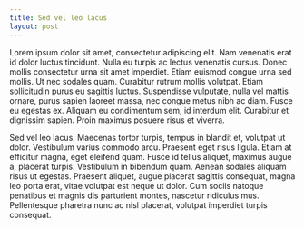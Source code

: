 ```yaml
---
title: Sed vel leo lacus
layout: post
---
```


Lorem ipsum dolor sit amet, consectetur adipiscing elit. Nam venenatis erat id dolor luctus tincidunt. Nulla eu turpis ac lectus venenatis cursus. Donec mollis consectetur urna sit amet imperdiet. Etiam euismod congue urna sed mollis. Ut nec sodales quam. Curabitur rutrum mollis volutpat. Etiam sollicitudin purus eu sagittis luctus. Suspendisse vulputate, nulla vel mattis ornare, purus sapien laoreet massa, nec congue metus nibh ac diam. Fusce eu egestas ex. Aliquam eu condimentum sem, id interdum elit. Curabitur et dignissim sapien. Proin maximus posuere risus et viverra.

Sed vel leo lacus. Maecenas tortor turpis, tempus in blandit et, volutpat ut dolor. Vestibulum varius commodo arcu. Praesent eget risus ligula. Etiam at efficitur magna, eget eleifend quam. Fusce id tellus aliquet, maximus augue a, placerat turpis. Vestibulum in bibendum quam. Aenean sodales aliquam risus ut egestas. Praesent aliquet, augue placerat sagittis consequat, magna leo porta erat, vitae volutpat est neque ut dolor. Cum sociis natoque penatibus et magnis dis parturient montes, nascetur ridiculus mus. Pellentesque pharetra nunc ac nisl placerat, volutpat imperdiet turpis consequat. 
